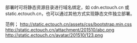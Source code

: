 部署时可将静态资源目录进行域名绑定，如 cdn.ectouch.cn 或 static.ectouch.cn，也可以通过其他方式实现静态文件独立部署。范例；http://static.ectouch.cn/assets/css/bootstrap.min.csshttp://static.ectouch.cn/attachment/201510/abc.pnghttp://static.ectouch.cn/avatar/201510/123.png